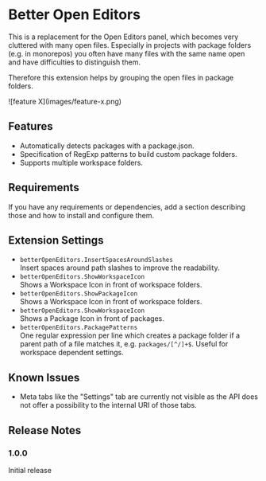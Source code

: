 # Better Open Editors

This is a replacement for the Open Editors panel, which becomes very cluttered with many open files. Especially in projects with package folders (e.g. in monorepos) you often have many files with the same name open and have difficulties to distinguish them.

Therefore this extension helps by grouping the open files in package folders.


\!\[feature X\]\(images/feature-x.png\)

## Features

  * Automatically detects packages with a package.json.
  * Specification of RegExp patterns to build custom package folders.
  * Supports multiple workspace folders. 


## Requirements

If you have any requirements or dependencies, add a section describing those and how to install and configure them.

## Extension Settings

* `betterOpenEditors.InsertSpacesAroundSlashes`  
   Insert spaces around path slashes to improve the readability.
* `betterOpenEditors.ShowWorkspaceIcon`  
   Shows a Workspace Icon in front of workspace folders.
* `betterOpenEditors.ShowPackageIcon`  
   Shows a Workspace Icon in front of workspace folders.
* `betterOpenEditors.ShowWorkspaceIcon`  
   Shows a Package Icon in front of packages.
* `betterOpenEditors.PackagePatterns`  
   One regular expression per line which creates a package folder if a parent path of a file matches it, e.g. `packages/[^/]+$`. Useful for workspace dependent settings.

## Known Issues

* Meta tabs like the "Settings" tab are currently not visible as the API does not offer a possibility to the internal URI of those tabs.

## Release Notes

### 1.0.0

Initial release

